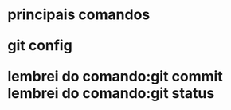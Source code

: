 
<h1> principais comandos 
<p> git config
<p>
lembrei do comando:git commit
lembrei do comando:git status

